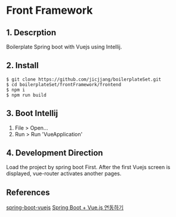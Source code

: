 # Front Framework

## 1. Descrption

Boilerplate Spring boot with Vuejs using Intellij.

## 2. Install

~~~shell
$ git clone https://github.com/jicjjang/boilerplateSet.git
$ cd boilerplateSet/frontFramework/frontend
$ npm i
$ npm run build
~~~

## 3. Boot Intellij

1. File > Open...
2. Run > Run 'VueApplication'  

## 4. Development Direction

Load the project by spring boot First. After the first Vuejs screen is displayed, vue-router activates another pages.

## References

[spring-boot-vuejs](https://github.com/jonashackt/spring-boot-vuejs)
[Spring Boot + Vue.js 연동하기](http://itstory.tk/entry/Spring-Boot-Vuejs-%EC%97%B0%EB%8F%99%ED%95%98%EA%B8%B0)
